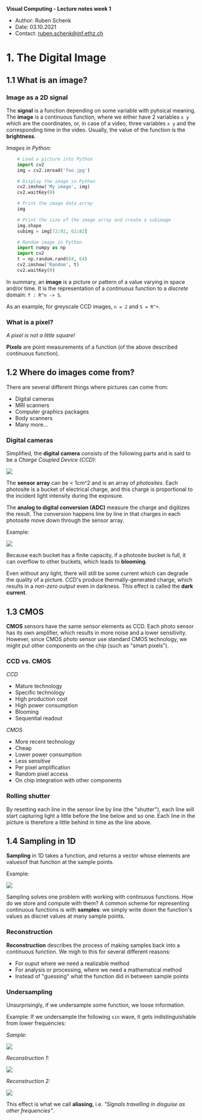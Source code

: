 **Visual Computing - Lecture notes week 1**

- Author: Ruben Schenk
- Date: 03.10.2021
- Contact: ruben.schenk@inf.ethz.ch

# 1. The Digital Image

## 1.1 What is an image?

### Image as a 2D signal

The **signal** is a function depending on some variable with pyhsical meaning. The **image** is a continuous function, where we either have 2 variables `x y` which are the coordinates, or, in case of a video, three variables `x y` and the corresponding time in the video. Usually, the value of the function is the **brightness**.

*Images in Python:*

```python
    # Load a picture into Python
    import cv2
    img = cv2.imread('foo.jpg')

    # Display the image in Python
    cv2.imshow('My image', img)
    cv2.waitKey(0)

    # Print the image data array
    img

    # Print the size of the image array and create a subimage
    img.shape
    subimg = img[72:92, 62:82]
```

```python
    # Random image in Python
    import numpy as np
    import cv2
    t = np.random.rand(64, 64)
    cv2.imshow('Random', t)
    cv2.waitKey(0)
```

In summary, an **image** is a picture or pattern of a value varying in space and/or time. It is the representation of a *continuous* function to a *discrete* domain: `f : R^n -> S`.

As an example, for greyscale CCD images, `n = 2` and `S = R^+`.

### What is a pixel?

*A pixel is not a little square!*

**Pixels** are point measurements of a function (of the above described continuous function).

## 1.2 Where do images come from?

There are several different things where pictures can come from:

- Digital cameras
- MRI scanners
- Computer graphics packages
- Body scanners
- Many more...

### Digital cameras

Simplified, the **digital camera** consists of the following parts and is said to be a *Charge Coupled Device (CCD)*:

![](./Figures/VisComp_Fig1-1.PNG)

The **sensor array** can be < 1cm^2 and is an array of *photosites*. Each photosite is a bucket of electrical charge, and this charge is proportional to the incident light intensity during the exposure.

The **analog to digital conversion (ADC)** measure the charge and digitizes the result. The conversion happens line by line in that charges in each photosite move down through the sensor array.

Example:

![](./Figures/VisComp_Fig1-2.PNG)

Because each bucket has a finite capacity, if a photosite bucket is full, it can overflow to other buckets, which leads to **blooming**.

Even without any light, there will still be some current which can degrade the quality of a picture. CCD's produce thermally-generated charge, which results in a *non-zero output* even in darkness. This effect is called the **dark current**.

## 1.3 CMOS

**CMOS** sensors have the same sensor elements as CCD. Each photo sensor has its own amplifier, which results in more noise and a lower sensitivity. However, since CMOS photo sensor use standard CMOS technology, we might put other components on the chip (such as "smart pixels").

### CCD vs. CMOS

*CCD*

- Mature technology
- Specific technology
- High production cost
- High power consumption
- Blooming
- Sequential readout

*CMOS*

- More recent technology
- Cheap
- Lower power consumption
- Less sensitive
- Per pixel amplification
- Random pixel access
- On chip integration with other components

### Rolling shutter

By resetting each line in the sensor line by line (the "shutter"), each line will start capturing light a little before the line below and so one. Each line in the picture is therefore a little behind in time as the line above.

## 1.4 Sampling in 1D

**Sampling** in 1D takes a function, and returns a vector whose elements are valuesof that function at the sample points.

Example:

![](./Figures/VisComp_Fig1-3.PNG)

Sampling solves one problem with working with continuous functions. How do we store and compute with them? A common scheme for representing continuous functions is with **samples**: we simply write down the function's values as discret values at many sample points.

### Reconstruction

**Reconstruction** describes the process of making samples back into a continuous function. We migh to this for several different reasons:

- For ouput where we need a realizable method
- For analysis or processing, where we need a mathematical method
- Instead of "guessing" what the function did in between sample points

### Undersampling

Unsurprisingly, if we undersample some function, we loose information.

Example: If we undersample the following `sin` wave, it gets indistinguishable from lower frequencies:

*Sample:*

![](./Figures/VisComp_Fig1-4.PNG)

*Reconstruction 1:*

![](./Figures/VisComp_Fig1-5.PNG)

*Reconstruction 2:*

![](./Figures/VisComp_Fig1-6.PNG)

This effect is what we call **aliasing**, i.e. *"Signals travelling in disguise as other frequencies"*.
